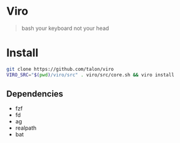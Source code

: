 # Viro
> bash your keyboard not your head

# Install

```sh
git clone https://github.com/talon/viro
VIRO_SRC="$(pwd)/viro/src" . viro/src/core.sh && viro install
```

## Dependencies
- fzf
- fd
- ag
- realpath
- bat
